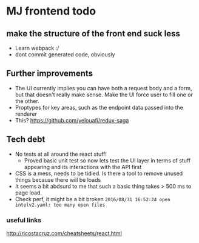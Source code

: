 # MJ frontend todo

## make the structure of the front end suck less
- Learn webpack :/
- dont commit generated code, obviously

## Further improvements
- The UI currently implies you can have both a request body and a form, but that doesn't really make sense. Make the UI force user to fill one or the other.
- Proptypes for key areas, such as the endpoint data passed into the renderer
- This? https://github.com/yelouafi/redux-saga

## Tech debt
- No tests at all around the react stuff!
  - Proved basic unit test so now lets test the UI layer in terms of stuff appearing and its interactions with the API first
- CSS is a mess, needs to be tidied. Is there a tool to remove unused things because there will be loads
- It seems a bit abdsurd to me that such a basic thing takes > 500 ms to page load. 
- Check perf, it might be a bit broken `2016/08/31 16:52:24 open intelv2.yaml: too many open files`

### useful links

http://ricostacruz.com/cheatsheets/react.html
